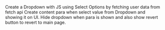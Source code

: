 Create a Dropdown with JS using Select Options by fetching user data from fetch api
Create content para when select value from Dropdown and showing it on UI.
Hide dropdown when para is shown and also show revert button to revert to main page.

